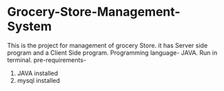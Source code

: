 # Grocery-Store-Management-System
This is the project for management of grocery Store.
it has Server side program and a Client Side program.
Programming language- JAVA.
Run in terminal.
pre-requirements- 
1) JAVA installed
2) mysql installed
